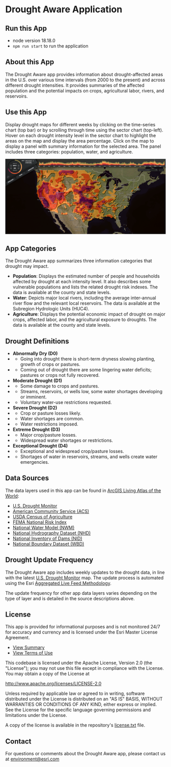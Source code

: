 # Drought Aware Application

## Run this App

- node version 18.18.0
- ```npm run start``` to run the application

## About this App

The Drought Aware app provides information about drought-affected areas in the U.S. over various time intervals (from 2000 to the present) and across different drought intensities. It provides summaries of the affected population and the potential impacts on crops, agricultural labor, rivers, and reservoirs.

## Use this App

Display drought maps for different weeks by clicking on the time-series chart (top bar) or by scrolling through time using the sector chart (top-left). Hover on each drought intensity level in the sector chart to highlight the areas on the map and display the area percentage. Click on the map to display a panel with summary information for the selected area. The panel includes three categories: population, water, and agriculture.

![App](./overview.PNG)

## App Categories

The Drought Aware app summarizes three information categories that drought may impact.

- **Population**: Displays the estimated number of people and households affected by drought at each intensity level. It also describes some vulnerable populations and lists the related drought risk indexes. The data is available at the county and state levels.
- **Water**: Depicts major local rivers, including the average inter-annual river flow and the relevant local reservoirs. The data is available at the Subregion Hydrologic Units (HUC4).
- **Agriculture**: Displays the potential economic impact of drought on major crops, affected labor, and the agricultural exposure to droughts. The data is available at the county and state levels.

## Drought Definitions

- **Abnormally Dry (D0)**
- - Going into drought there is short-term dryness slowing planting, growth of crops or pastures.
- - Coming out of drought there are some lingering water deficits; pastures or crops not fully recovered.
- **Moderate Drought (D1)**
- - Some damage to crops and pastures.
- - Streams, reservoirs, or wells low, some water shortages developing or imminent.
- - Voluntary water-use restrictions requested.
- **Severe Drought (D2)**
- - Crop or pasture losses likely.
- - Water shortages are common.
- - Water restrictions imposed.
- **Extreme Drought (D3)**
- - Major crop/pasture losses.
- - Widespread water shortages or restrictions.
- **Exceptional Drought (D4)**
- - Exceptional and widespread crop/pasture losses.
- - Shortages of water in reservoirs, streams, and wells create water emergencies.

## Data Sources

The data layers used in this app can be found in [ArcGIS Living Atlas of the World](https://livingatlas.arcgis.com/):

- [U.S. Drought Monitor](https://www.arcgis.com/home/item.html?id=9731f9062afd45f2be7b3bf2e050fbfa)
- [American Community Service (ACS)](https://livingatlas.arcgis.com/en/browse/?q=ACS#q=ACS&d=2)
- [USDA Census of Agriculture](https://livingatlas.arcgis.com/en/browse/?q=%22USDA%20Census%20of%20Agriculture%22#q=%22USDA+Census+of+Agriculture%22&d=2)
- [FEMA National Risk Index](https://livingatlas.arcgis.com/en/browse/?q=owner:%22FEMA_NationalRiskIndex%22#q=owner%3A%22FEMA_NationalRiskIndex%22&d=2)
- [National Water Model (NWM)](https://livingatlas.arcgis.com/en/browse/?q=%22National%20Water%20Model%22#q=%22National+Water+Model%22&d=2)
- [National Hydrography Dataset (NHD)](https://livingatlas.arcgis.com/en/browse/?q=%22National%20Hydrography%20Dataset%22#q=%22National+Hydrography+Dataset%22&d=2)
- [National Inventory of Dams (NID)](https://www.arcgis.com/home/item.html?id=a4c195b7a6b74f278ff43e5d60c6915d)
- [National Boundary Dataset (WBD)](https://livingatlas.arcgis.com/en/browse/?q=%22Watershed%20Boundary%20Dataset%22#q=%22Watershed+Boundary+Dataset%22&d=2)

## Drought Update Frequency

The Drought Aware app includes weekly updates to the drought data, in line with the latest [U.S. Drought Monitor](https://www.arcgis.com/home/item.html?id=9731f9062afd45f2be7b3bf2e050fbfa) map. The update process is automated using the Esri [Aggregated Live Feed Methodology](https://www.arcgis.com/home/group.html?content=all&id=c42fd84aa35a4ab39806f6481b80c0a0#overview).

The update frequency for other app data layers varies depending on the type of layer and is detailed in the source descriptions above.

## License

This app is provided for informational purposes and is not monitored 24/7 for accuracy and currency and is licensed under the Esri Master License Agreement.
- [View Summary](https://downloads2.esri.com/arcgisonline/docs/tou_summary.pdf)
- [View Terms of Use](https://www.esri.com/en-us/legal/terms/full-master-agreement)

This codebase is licensed under the Apache License, Version 2.0 (the "License");
you may not use this file except in compliance with the License.
You may obtain a copy of the License at

   http://www.apache.org/licenses/LICENSE-2.0

Unless required by applicable law or agreed to in writing, software
distributed under the License is distributed on an "AS IS" BASIS,
WITHOUT WARRANTIES OR CONDITIONS OF ANY KIND, either express or implied.
See the License for the specific language governing permissions and
limitations under the License.

A copy of the license is available in the repository's [license.txt]( https://raw.github.com/Esri/drought-tracker/master/LICENSE.txt) file.

## Contact

For questions or comments about the Drought Aware app, please contact us at [environment@esri.com](mailto:environment@esri.com)